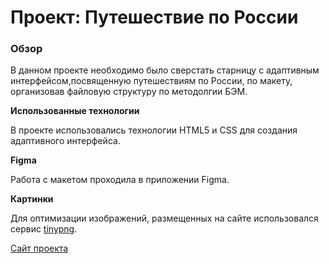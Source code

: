 # Проект: Путешествие по России

### Обзор

В данном проекте необходимо было сверстать старницу с адаптивным интерфейсом,посвященную путешествиям по России, по макету, организовав файловую структуру по методолгии БЭМ.

**Использованные технологии**

В проекте использовались технологии HTML5 и CSS для создания адаптивного интерфейса. 

**Figma**

Работа с макетом проходила в приложении Figma.

**Картинки**

Для оптимизации изображений, размещенных на сайте использовался сервис [tinypng](https://tinypng.com/).


[Сайт проекта](https://keeers.github.io/russian-travel/)
